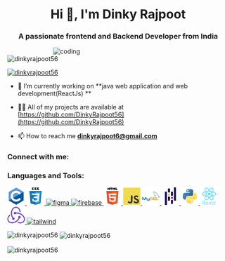<h1 align="center">Hi 👋, I'm Dinky Rajpoot</h1>
<h3 align="center">A passionate frontend and Backend Developer from India</h3>
<img align="right" alt="coding" width="400" src="https://www.google.com/url?sa=i&url=https%3A%2F%2Fdribbble.com%2Fshots%2F15215756-Coding-Animation-Concept&psig=AOvVaw0W9JKSuV7rGLG9SJQbALQ6&ust=1682069146241000&source=images&cd=vfe&ved=0CBEQjRxqFwoTCMD97oGSuP4CFQAAAAAdAAAAABAE">

<p align="left"> <img src="https://komarev.com/ghpvc/?username=dinkyrajpoot56&label=Profile%20views&color=0e75b6&style=flat" alt="dinkyrajpoot56" /> </p>


<p align="left"> <a href="https://github.com/ryo-ma/github-profile-trophy"><img src="https://github-profile-trophy.vercel.app/?username=dinkyrajpoot56" alt="dinkyrajpoot56" /></a> </p>

- 🌱 I’m currently working on **java web application and web development(ReactJs) **

- 👨‍💻 All of my projects are available at [https://github.com/DinkyRajpoot56](https://github.com/DinkyRajpoot56)

- 📫 How to reach me **dinkyrajpoot6@gmail.com**

<h3 align="left">Connect with me:</h3>
<p align="left">
</p>

<h3 align="left">Languages and Tools:</h3>
<p align="left"> <a href="https://www.cprogramming.com/" target="_blank" rel="noreferrer"> <img src="https://raw.githubusercontent.com/devicons/devicon/master/icons/c/c-original.svg" alt="c" width="40" height="40"/> </a> <a href="https://www.w3schools.com/css/" target="_blank" rel="noreferrer"> <img src="https://raw.githubusercontent.com/devicons/devicon/master/icons/css3/css3-original-wordmark.svg" alt="css3" width="40" height="40"/> </a> <a href="https://www.figma.com/" target="_blank" rel="noreferrer"> <img src="https://www.vectorlogo.zone/logos/figma/figma-icon.svg" alt="figma" width="40" height="40"/> </a> <a href="https://firebase.google.com/" target="_blank" rel="noreferrer"> <img src="https://www.vectorlogo.zone/logos/firebase/firebase-icon.svg" alt="firebase" width="40" height="40"/> </a> <a href="https://www.w3.org/html/" target="_blank" rel="noreferrer"> <img src="https://raw.githubusercontent.com/devicons/devicon/master/icons/html5/html5-original-wordmark.svg" alt="html5" width="40" height="40"/> </a> <a href="https://developer.mozilla.org/en-US/docs/Web/JavaScript" target="_blank" rel="noreferrer"> <img src="https://raw.githubusercontent.com/devicons/devicon/master/icons/javascript/javascript-original.svg" alt="javascript" width="40" height="40"/> </a> <a href="https://www.mysql.com/" target="_blank" rel="noreferrer"> <img src="https://raw.githubusercontent.com/devicons/devicon/master/icons/mysql/mysql-original-wordmark.svg" alt="mysql" width="40" height="40"/> </a> <a href="https://pandas.pydata.org/" target="_blank" rel="noreferrer"> <img src="https://raw.githubusercontent.com/devicons/devicon/2ae2a900d2f041da66e950e4d48052658d850630/icons/pandas/pandas-original.svg" alt="pandas" width="40" height="40"/> </a> <a href="https://www.python.org" target="_blank" rel="noreferrer"> <img src="https://raw.githubusercontent.com/devicons/devicon/master/icons/python/python-original.svg" alt="python" width="40" height="40"/> </a> <a href="https://reactjs.org/" target="_blank" rel="noreferrer"> <img src="https://raw.githubusercontent.com/devicons/devicon/master/icons/react/react-original-wordmark.svg" alt="react" width="40" height="40"/> </a> <a href="https://redux.js.org" target="_blank" rel="noreferrer"> <img src="https://raw.githubusercontent.com/devicons/devicon/master/icons/redux/redux-original.svg" alt="redux" width="40" height="40"/> </a> <a href="https://tailwindcss.com/" target="_blank" rel="noreferrer"> <img src="https://www.vectorlogo.zone/logos/tailwindcss/tailwindcss-icon.svg" alt="tailwind" width="40" height="40"/> </a> </p>

<p><img align="left" src="https://github-readme-stats.vercel.app/api/top-langs?username=dinkyrajpoot56&show_icons=true&locale=en&layout=compact" alt="dinkyrajpoot56" /></p>

<p>&nbsp;<img align="center" src="https://github-readme-stats.vercel.app/api?username=dinkyrajpoot56&show_icons=true&locale=en" alt="dinkyrajpoot56" /></p>

<p><img align="center" src="https://github-readme-streak-stats.herokuapp.com/?user=dinkyrajpoot56&" alt="dinkyrajpoot56" /></p>

